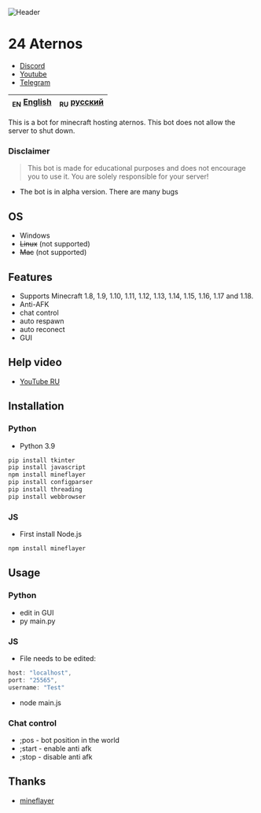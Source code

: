 ![Header](https://avatars.mds.yandex.net/get-zen_doc/1841592/pub_5dd2d891e482af743b16e033_5dd2da518ddf2d1f5dfc2c6b/scale_1200)
# 24 Aternos

- [Discord](https://discord.gg/bjgpVAxgyE)
- [Youtube](https://youtube.com/c/fortcote)
- [Telegram](https://t.me/FortcoteTG)

| <sub>EN</sub> [English](README.md) | <sub>RU</sub> [русский](README_RU.md) |
|-------------------------|----------------------------|

This is a bot for minecraft hosting aternos. This bot does not allow the server to shut down.

### Disclaimer

> This bot is made for educational purposes and does not encourage you to use it. You are solely responsible for your server!

 - The bot is in alpha version. There are many bugs

## OS

 * Windows
 * ~~Linux~~ (not supported)
 * ~~Mac~~ (not supported)

## Features

 * Supports Minecraft 1.8, 1.9, 1.10, 1.11, 1.12, 1.13, 1.14, 1.15, 1.16, 1.17 and 1.18.
 * Anti-AFK
 * chat control
 * auto respawn
 * auto reconect
 * GUI

## Help video

 * [YouTube RU](https://youtu.be/vpgzqO3YEDE)

## Installation

### Python

 * Python 3.9

```bash
pip install tkinter
pip install javascript
npm install mineflayer
pip install configparser
pip install threading
pip install webbrowser
```

### JS

 * First install Node.js

```bash
npm install mineflayer
```

## Usage

### Python

 * edit in GUI
 * py main.py

### JS

 * File needs to be edited:

```js
host: "localhost",
port: "25565",
username: "Test"
```
 * node main.js

### Chat control

 * ;pos - bot position in the world
 * ;start - enable anti afk
 * ;stop - disable anti afk

## Thanks

- [mineflayer](https://github.com/PrismarineJS/mineflayer)
